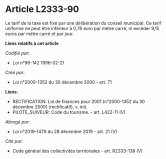 # Article L2333-90

Le tarif de la taxe est fixé par une délibération du conseil municipal. Ce tarif uniforme ne peut être inférieur à 0,76 euro
par mètre carré, ni excéder 9,15 euros par mètre carré et par jour.

**Liens relatifs à cet article**

_Codifié par_:

  - Loi n°96-142 1996-02-21

_Créé par_:

  - Loi n°2000-1352 du 30 décembre 2000 - art. 71

**Liens**:

  - RECTIFICATION: Loi de finances pour 2001 (n°2000-1352 du 30 décembre 2000) (rectificatif), v. init.
  - PILOTE_SUIVEUR: Code du tourisme. - art. L422-11 (V)

_Abrogé par_:

  - Loi n°2019-1479 du 28 décembre 2019 - art. 21 (V)

_Cité par_:

  - Code général des collectivités territoriales - art. R2333-138 (V)
